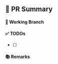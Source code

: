 ## 📝 PR Summary
<!-- PR 한줄 요약 -->

#### 🌲 Working Branch
<!-- 작업 브랜치 이름 -->

#### ✅ TODOs
<!-- PR 작업한 내용 -->
- [ ] 

#### 📚 Remarks
<!-- 기능 개발 비고사항 -->
